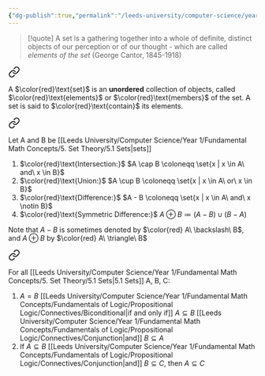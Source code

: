```yaml
---
{"dg-publish":true,"permalink":"/leeds-university/computer-science/year-1/fundamental-math-concepts/5-set-theory/5-set-theory/"}
---
```


>[!quote] 
>A set is a gathering together into a whole of definite, distinct objects of our perception or of our thought - which are called *elements of the set*
>(George Cantor, 1845-1918)


<div class="transclusion internal-embed is-loaded"><a class="markdown-embed-link" href="/leeds-university/computer-science/year-1/fundamental-math-concepts/5-set-theory/definitions/definition-5-1-sets/" aria-label="Open link"><svg xmlns="http://www.w3.org/2000/svg" width="24" height="24" viewBox="0 0 24 24" fill="none" stroke="currentColor" stroke-width="2" stroke-linecap="round" stroke-linejoin="round" class="svg-icon lucide-link"><path d="M10 13a5 5 0 0 0 7.54.54l3-3a5 5 0 0 0-7.07-7.07l-1.72 1.71"></path><path d="M14 11a5 5 0 0 0-7.54-.54l-3 3a5 5 0 0 0 7.07 7.07l1.71-1.71"></path></svg></a><div class="markdown-embed">




A $\color{red}\text{set}$ is an **unordered** collection of objects, called $\color{red}\text{elements}$ or $\color{red}\text{members}$ of the set. A set is said to $\color{red}\text{contain}$ its elements.


</div></div>


<div class="transclusion internal-embed is-loaded"><a class="markdown-embed-link" href="/leeds-university/computer-science/year-1/fundamental-math-concepts/5-set-theory/definitions/definition-5-19-set-operations/" aria-label="Open link"><svg xmlns="http://www.w3.org/2000/svg" width="24" height="24" viewBox="0 0 24 24" fill="none" stroke="currentColor" stroke-width="2" stroke-linecap="round" stroke-linejoin="round" class="svg-icon lucide-link"><path d="M10 13a5 5 0 0 0 7.54.54l3-3a5 5 0 0 0-7.07-7.07l-1.72 1.71"></path><path d="M14 11a5 5 0 0 0-7.54-.54l-3 3a5 5 0 0 0 7.07 7.07l1.71-1.71"></path></svg></a><div class="markdown-embed">




Let A and B be [[Leeds University/Computer Science/Year 1/Fundamental Math Concepts/5. Set Theory/5.1 Sets\|sets]]
1. $\color{red}\text{Intersection:}$  $A \cap B \coloneqq \set{x | x \in A\ and\ x \in B}$
2. $\color{red}\text{Union:}$ $A \cup B \coloneqq \set{x | x \in A\ or\ x \in B}$
3. $\color{red}\text{Difference:}$ $A - B \coloneqq \set{x | x \in A\ and\ x \notin B}$
4. $\color{red}\text{Symmetric Difference:}$ $A \oplus B \coloneqq (A - B) \cup (B - A)$

Note that $A - B$ is sometimes denoted by $\color{red} A\ \backslash\ B$,
and $A \oplus B$ by $\color{red} A\ \triangle\ B$


</div></div>


<div class="transclusion internal-embed is-loaded"><a class="markdown-embed-link" href="/leeds-university/computer-science/year-1/fundamental-math-concepts/5-set-theory/theorems/theorem-5-9/" aria-label="Open link"><svg xmlns="http://www.w3.org/2000/svg" width="24" height="24" viewBox="0 0 24 24" fill="none" stroke="currentColor" stroke-width="2" stroke-linecap="round" stroke-linejoin="round" class="svg-icon lucide-link"><path d="M10 13a5 5 0 0 0 7.54.54l3-3a5 5 0 0 0-7.07-7.07l-1.72 1.71"></path><path d="M14 11a5 5 0 0 0-7.54-.54l-3 3a5 5 0 0 0 7.07 7.07l1.71-1.71"></path></svg></a><div class="markdown-embed">




For all [[Leeds University/Computer Science/Year 1/Fundamental Math Concepts/5. Set Theory/5.1 Sets\|5.1 Sets]] A, B, C:
1. $A=B$ [[Leeds University/Computer Science/Year 1/Fundamental Math Concepts/Fundamentals of Logic/Propositional Logic/Connectives/Biconditional\|if and only if]] $A \subseteq B$ [[Leeds University/Computer Science/Year 1/Fundamental Math Concepts/Fundamentals of Logic/Propositional Logic/Connectives/Conjunction\|and]] $B \subseteq A$
2. If $A \subseteq B$ [[Leeds University/Computer Science/Year 1/Fundamental Math Concepts/Fundamentals of Logic/Propositional Logic/Connectives/Conjunction\|and]] $B \subseteq C$, then $A \subseteq C$


</div></div>

